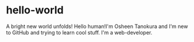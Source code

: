 # hello-world
A bright new world unfolds!
Hello human!I'm Osheen Tanokura and I'm new to GitHub and trying to learn cool stuff.
I'm a web-developer.
